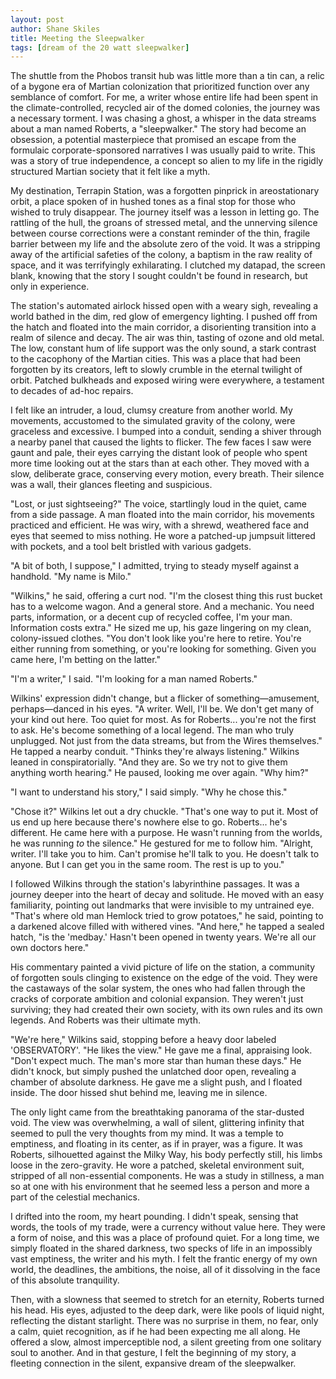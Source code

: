 ```yaml
---
layout: post
author: Shane Skiles
title: Meeting the Sleepwalker
tags: [dream of the 20 watt sleepwalker]
---
```

The shuttle from the Phobos transit hub was little more than a tin can, a relic of a bygone era of Martian colonization that prioritized function over any semblance of comfort. For me, a writer whose entire life had been spent in the climate-controlled, recycled air of the domed colonies, the journey was a necessary torment. I was chasing a ghost, a whisper in the data streams about a man named Roberts, a "sleepwalker." The story had become an obsession, a potential masterpiece that promised an escape from the formulaic corporate-sponsored narratives I was usually paid to write. This was a story of true independence, a concept so alien to my life in the rigidly structured Martian society that it felt like a myth.

My destination, Terrapin Station, was a forgotten pinprick in areostationary orbit, a place spoken of in hushed tones as a final stop for those who wished to truly disappear. The journey itself was a lesson in letting go. The rattling of the hull, the groans of stressed metal, and the unnerving silence between course corrections were a constant reminder of the thin, fragile barrier between my life and the absolute zero of the void. It was a stripping away of the artificial safeties of the colony, a baptism in the raw reality of space, and it was terrifyingly exhilarating. I clutched my datapad, the screen blank, knowing that the story I sought couldn't be found in research, but only in experience.

The station's automated airlock hissed open with a weary sigh, revealing a world bathed in the dim, red glow of emergency lighting. I pushed off from the hatch and floated into the main corridor, a disorienting transition into a realm of silence and decay. The air was thin, tasting of ozone and old metal. The low, constant hum of life support was the only sound, a stark contrast to the cacophony of the Martian cities. This was a place that had been forgotten by its creators, left to slowly crumble in the eternal twilight of orbit. Patched bulkheads and exposed wiring were everywhere, a testament to decades of ad-hoc repairs.

I felt like an intruder, a loud, clumsy creature from another world. My movements, accustomed to the simulated gravity of the colony, were graceless and excessive. I bumped into a conduit, sending a shiver through a nearby panel that caused the lights to flicker. The few faces I saw were gaunt and pale, their eyes carrying the distant look of people who spent more time looking out at the stars than at each other. They moved with a slow, deliberate grace, conserving every motion, every breath. Their silence was a wall, their glances fleeting and suspicious.

"Lost, or just sightseeing?" The voice, startlingly loud in the quiet, came from a side passage. A man floated into the main corridor, his movements practiced and efficient. He was wiry, with a shrewd, weathered face and eyes that seemed to miss nothing. He wore a patched-up jumpsuit littered with pockets, and a tool belt bristled with various gadgets.

"A bit of both, I suppose," I admitted, trying to steady myself against a handhold. "My name is Milo."

"Wilkins," he said, offering a curt nod. "I'm the closest thing this rust bucket has to a welcome wagon. And a general store. And a mechanic. You need parts, information, or a decent cup of recycled coffee, I'm your man. Information costs extra." He sized me up, his gaze lingering on my clean, colony-issued clothes. "You don't look like you're here to retire. You're either running from something, or you're looking for something. Given you came here, I'm betting on the latter."

"I'm a writer," I said. "I'm looking for a man named Roberts."

Wilkins' expression didn't change, but a flicker of something—amusement, perhaps—danced in his eyes. "A writer. Well, I'll be. We don't get many of your kind out here. Too quiet for most. As for Roberts... you're not the first to ask. He's become something of a local legend. The man who truly unplugged. Not just from the data streams, but from the Wires themselves." He tapped a nearby conduit. "Thinks they're always listening." Wilkins leaned in conspiratorially. "And they are. So we try not to give them anything worth hearing." He paused, looking me over again. "Why him?"

"I want to understand his story," I said simply. "Why he chose this."

"Chose it?" Wilkins let out a dry chuckle. "That's one way to put it. Most of us end up here because there's nowhere else to go. Roberts... he's different. He came here with a purpose. He wasn't running from the worlds, he was running *to* the silence." He gestured for me to follow him. "Alright, writer. I'll take you to him. Can't promise he'll talk to you. He doesn't talk to anyone. But I can get you in the same room. The rest is up to you."

I followed Wilkins through the station's labyrinthine passages. It was a journey deeper into the heart of decay and solitude. He moved with an easy familiarity, pointing out landmarks that were invisible to my untrained eye. "That's where old man Hemlock tried to grow potatoes," he said, pointing to a darkened alcove filled with withered vines. "And here," he tapped a sealed hatch, "is the 'medbay.' Hasn't been opened in twenty years. We're all our own doctors here."

His commentary painted a vivid picture of life on the station, a community of forgotten souls clinging to existence on the edge of the void. They were the castaways of the solar system, the ones who had fallen through the cracks of corporate ambition and colonial expansion. They weren't just surviving; they had created their own society, with its own rules and its own legends. And Roberts was their ultimate myth.

"We're here," Wilkins said, stopping before a heavy door labeled 'OBSERVATORY'. "He likes the view." He gave me a final, appraising look. "Don't expect much. The man's more star than human these days." He didn't knock, but simply pushed the unlatched door open, revealing a chamber of absolute darkness. He gave me a slight push, and I floated inside. The door hissed shut behind me, leaving me in silence.

The only light came from the breathtaking panorama of the star-dusted void. The view was overwhelming, a wall of silent, glittering infinity that seemed to pull the very thoughts from my mind. It was a temple to emptiness, and floating in its center, as if in prayer, was a figure. It was Roberts, silhouetted against the Milky Way, his body perfectly still, his limbs loose in the zero-gravity. He wore a patched, skeletal environment suit, stripped of all non-essential components. He was a study in stillness, a man so at one with his environment that he seemed less a person and more a part of the celestial mechanics.

I drifted into the room, my heart pounding. I didn't speak, sensing that words, the tools of my trade, were a currency without value here. They were a form of noise, and this was a place of profound quiet. For a long time, we simply floated in the shared darkness, two specks of life in an impossibly vast emptiness, the writer and his myth. I felt the frantic energy of my own world, the deadlines, the ambitions, the noise, all of it dissolving in the face of this absolute tranquility.

Then, with a slowness that seemed to stretch for an eternity, Roberts turned his head. His eyes, adjusted to the deep dark, were like pools of liquid night, reflecting the distant starlight. There was no surprise in them, no fear, only a calm, quiet recognition, as if he had been expecting me all along. He offered a slow, almost imperceptible nod, a silent greeting from one solitary soul to another. And in that gesture, I felt the beginning of my story, a fleeting connection in the silent, expansive dream of the sleepwalker.
